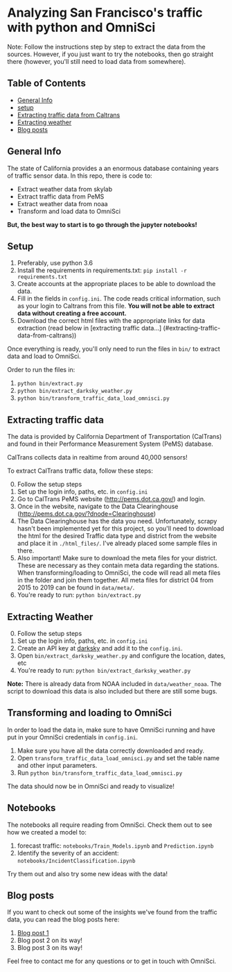 Analyzing San Francisco's traffic with python and OmniSci
==============================================

Note: Follow the instructions step by step to extract the data from the sources. However, if you just want to try the notebooks, then go straight there (however, you'll still need to load data from somewhere).

## Table of Contents


* [General Info](#general-info)
* [setup](#setup)
* [Extracting traffic data from Caltrans](#extracting-traffic-data)
* [Extracting weather](#extracting-weather)
* [Blog posts](#blog-posts)

## General Info

The state of California provides a an enormous database containing years of traffic sensor data. In this repo, there is code to:
* Extract weather data from skylab
* Extract traffic data from PeMS
* Extract weather data from noaa
* Transform and load data to OmniSci

**But, the best way to start is to go through the jupyter notebooks!**

## Setup

1. Preferably, use python 3.6
2. Install the requirements in requirements.txt: `pip install -r requirements.txt`
3. Create accounts at the appropriate places to be able to download the data.
4. Fill in the fields in `config.ini`. The code reads critical information, such as your login to Caltrans  from this file. **You will not be able to extract data without creating a free account.**
5. Download the correct html files with the appropriate links for data extraction (read below in [extracting traffic data...] (#extracting-traffic-data-from-caltrans))

Once everything is ready, you'll only need to run the files in `bin/` to extract data and load to OmniSci.

Order to run the files in:

1. `python bin/extract.py`
2. `python bin/extract_darksky_weather.py`
3. `python bin/transform_traffic_data_load_omnisci.py`

## Extracting traffic data

The data is provided by California Department of Transportation (CalTrans) and found in their Performance Measurement System (PeMS) database. 

CalTrans collects data in realtime from around 40,000 sensors!

To extract CalTrans traffic data, follow these steps:

0. Follow the setup steps
1. Set up the login info, paths, etc. in `config.ini`
2. Go to CalTrans PeMS website (http://pems.dot.ca.gov/) and login. 
3. Once in the website, navigate to the Data Clearinghouse (http://pems.dot.ca.gov/?dnode=Clearinghouse)
4. The Data Clearinghouse has the data you need. Unfortunately, scrapy hasn't been implemented yet for this project, so you'll need to download the html for the desired Traffic data type and district from the website and place it in `./html_files/`. I've already placed some sample files in there. 
5. Also important! Make sure to download the meta files for your district. These are necessary as they contain meta data regarding the stations. When transforming/loading to OmniSci, the code will read all meta files in the folder and join them together. All meta files for district 04 from 2015 to 2019 can be found in `data/meta/`.
6. You're ready to run: `python bin/extract.py`

## Extracting Weather

0. Follow the setup steps
1. Set up the login info, paths, etc. in `config.ini`
2. Create an API key at [darksky](https://darksky.net/dev) and add it to the `config.ini`. 
3. Open `bin/extract_darksky_weather.py` and configure the location, dates, etc
5. You're ready to run: `python bin/extract_darksky_weather.py `

**Note:** There is already data from NOAA included in `data/weather_noaa`. The script to download this data is also included but there are still some bugs.

## Transforming and loading to OmniSci

In order to load the data in, make sure to have OmniSci running and have put in your OmniSci credentials in `config.ini`.

1. Make sure you have all the data correctly downloaded and ready.
2. Open `transform_traffic_data_load_omnisci.py` and set the table name and other input parameters.
2. Run `python bin/transform_traffic_data_load_omnisci.py`

The data should now be in OmniSci and ready to visualize!

## Notebooks

The notebooks all require reading from OmniSci. Check them out to see how we created a model to: 

1. forecast traffic: `notebooks/Train_Models.ipynb` and `Prediction.ipynb`
2. Identify the severity of an accident: `notebooks/IncidentClassification.ipynb`

Try them out and also try some new ideas with the data!

## Blog posts

If you want to check out some of the insights we've found from the traffic data, you can read the blog posts here: 

1. [Blog post 1](https://www.omnisci.com/blog/analyzing-historical-traffic-flow-in-real-time-with-omnisci)
2. Blog post 2 on its way!
3. Blog post 3 on its way!


Feel free to contact me for any questions or to get in touch with OmniSci.


